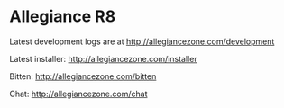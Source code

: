 Allegiance R8
==========
Latest development logs are at http://allegiancezone.com/development

Latest installer: http://allegiancezone.com/installer

Bitten: http://allegiancezone.com/bitten

Chat: http://allegiancezone.com/chat
